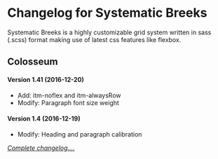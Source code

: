 # Changelog for Systematic Breeks
Systematic Breeks is a highly customizable grid system written in sass (.scss) format making use of latest css features like flexbox.

## Colosseum
#### Version 1.41 (2016-12-20)
- Add: itm-noflex and itm-alwaysRow
- Modify: Paragraph font size weight

#### Version 1.4 (2016-12-19)
- Modify: Heading and paragraph calibration


*[Complete changelog....](https://github.com/siddacool/sys-breeks/releases)*



